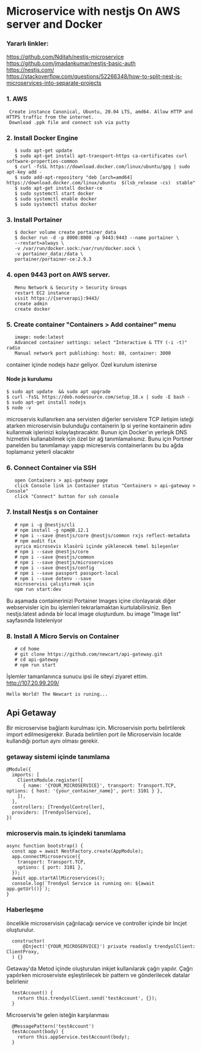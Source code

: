 # Microservice with nestjs On AWS server and Docker
### Yararlı linkler: 
https://github.com/Nditah/nestjs-microservice<br/>
https://github.com/jmadankumar/nestjs-basic-auth<br/>
https://nestjs.com/<br>
https://stackoverflow.com/questions/52266348/how-to-split-nest-js-microservices-into-separate-projects<br>
### 1. AWS
```
 Create instance Canonical, Ubuntu, 20.04 LTS, amd64. Allow HTTP and HTTPS traffic from the internet.
 Download .ppk file and connect ssh via putty
```
### 2. Install Docker Engine
```
   $ sudo apt-get update
   $ sudo apt-get install apt-transport-https ca-certificates curl software-properties-common
   $ curl -fsSL https://download.docker.com/linux/ubuntu/gpg | sudo apt-key add -
   $ sudo add-apt-repository "deb [arch=amd64] https://download.docker.com/linux/ubuntu  $(lsb_release -cs)  stable"
   $ sudo apt-get install docker-ce
   $ sudo systemctl start docker
   $ sudo systemctl enable docker
   $ sudo systemctl status docker
   ```
### 3. Install Portainer
```
   $ docker volume create portainer_data
   $ docker run -d -p 8000:8000 -p 9443:9443 --name portainer \
   --restart=always \
   -v /var/run/docker.sock:/var/run/docker.sock \
   -v portainer_data:/data \
   portainer/portainer-ce:2.9.3
   ```
### 4. open 9443 port on AWS server.
```
   Menu Network & Security > Security Groups
   restart EC2 instance
   visit https://{serverapi}:9443/
   create admin
   create docker
   ```
### 5. Create container "Containers > Add container" menu
```
   image: node:latest
   Advanced container settings: select "Interactive & TTY (-i -t)" radio
   Manual network port publishing: host: 80, container: 3000
```
container içinde nodejs hazır geliyor. Özel kurulum istenirse
#### Node js kurulumu
```
$ sudo apt update  && sudo apt upgrade
$ curl -fsSL https://deb.nodesource.com/setup_18.x | sudo -E bash -
$ sudo apt-get install nodejs
$ node -v
```
microservis kullanırken ana servisten diğerler servislere TCP iletişim isteği atarken microservisin bulunduğu containerin Ip si yerine kontainerin adını kullanmak işlerinizi kolaylaştıracaktır. Bunun için Docker'ın yerleşik DNS hizmetini kullanabilmek için özel bir ağ tanımlamalısınız. Bunu için Portiner panelden bu tanımlamayı yapıp micreservis containerlarını bu bu ağda toplamanız yeterli olacaktır
### 6. Connect Container via SSH
```
   open Containers > api-gateway page
   click Console link in Container status "Containers > api-gateway > Console"
   click "Connect" button for ssh console
```
### 7. Install Nestjs s on Container
```
   # npm i -g @nestjs/cli
   # npm install -g npm@8.12.1
   # npm i --save @nestjs/core @nestjs/common rxjs reflect-metadata
   # npm audit fix
   ayrıca microsevis klasörü içinde yüklenecek temel bileşenler
   # npm i --save @nestjs/core 
   # npm i --save @nestjs/common
   # npm i --save @nestjs/microservices
   # npm i --save @nestjs/config
   # npm i --save passport passport-local
   # npm i --save dotenv --save
   microservisi çalıştırmak için
   npm run start:dev
```
Bu aşamada containerinizi Portainer Images içine clonlayarak diğer webservisler için bu işlemleri tekrarlamaktan kurtulabilirsiniz. Ben nestjs:latest adında bir local image oluşturdum. bu image "Image list" sayfasında listeleniyor 
### 8. Install A Micro Servis on Container
```
   # cd home
   # git clone https://github.com/newcart/api-gateway.git
   # cd api-gateway
   # npm run start
```
İşlemler tamanlanınca sunucu ipsi ile siteyi ziyaret ettim.<br/>
http://107.20.99.209/<br/>
```
Hello World! The Newcart is runing...
```
## Api Getaway
Bir microservise bağlantı kurulması için. Microservisin portu belirtilerek import edilmesigerekir. Burada belirtilen port ile Microservisin localde kullandığı portun aynı olması gerekir.
### getaway sistemi içinde tanımlama
```
@Module({
  imports: [
    ClientsModule.register([
      { name: '{YOUR_MICROSERVICE}', transport: Transport.TCP, options: { host: '{your_container_name}', port: 3101 } },
    ]),
  ],
  controllers: [TrendyolController],
  providers: [TrendyolService],
})
```
### microservis main.ts içindeki tanımlama
```
async function bootstrap() {
  const app = await NestFactory.create(AppModule);
  app.connectMicroservice({
    transport: Transport.TCP,
    options: { port: 3101 },
  });
  await app.startAllMicroservices();
  console.log(`Trendyol Service is running on: ${await app.getUrl()}`);
}
```
### Haberleşme
öncelikle microservisin çağrılacağı service ve controller içinde bir Incjet oluşturulur.
```
  constructor(
      @Inject('{YOUR_MICROSERVICE}') private readonly trendyolClient: ClientProxy,
  ) {}

```
Getaway'da Metod içinde oluşturulan inkjet kullanılarak çağrı yapılır. Çağrı yapılırken microserviste eşleştirilecek bir pattern ve gönderilecek datalar belirlenir
```
  testAccount() {
    return this.trendyolClient.send('testAccount', {});
  }
```
Microservis'te gelen isteğin karşılanması
```
  @MessagePattern('testAccount')
  testAccount(body) {
    return this.appService.testAccount(body);
  }
```
